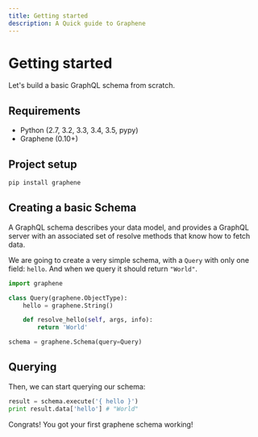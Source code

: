 ```yaml
---
title: Getting started
description: A Quick guide to Graphene
---
```


# Getting started

Let's build a basic GraphQL schema from scratch.


## Requirements

- Python (2.7, 3.2, 3.3, 3.4, 3.5, pypy)
- Graphene (0.10+)


## Project setup

```bash
pip install graphene
```

## Creating a basic Schema

A GraphQL schema describes your data model, and provides a GraphQL server with an associated set of resolve methods that know how to fetch data.

We are going to create a very simple schema, with a `Query` with only one field: `hello`. And when we query it should return `"World"`.


```python
import graphene

class Query(graphene.ObjectType):
    hello = graphene.String()

    def resolve_hello(self, args, info):
        return 'World'

schema = graphene.Schema(query=Query)
```


## Querying

Then, we can start querying our schema:

```python
result = schema.execute('{ hello }')
print result.data['hello'] # "World"
```

Congrats! You got your first graphene schema working!
